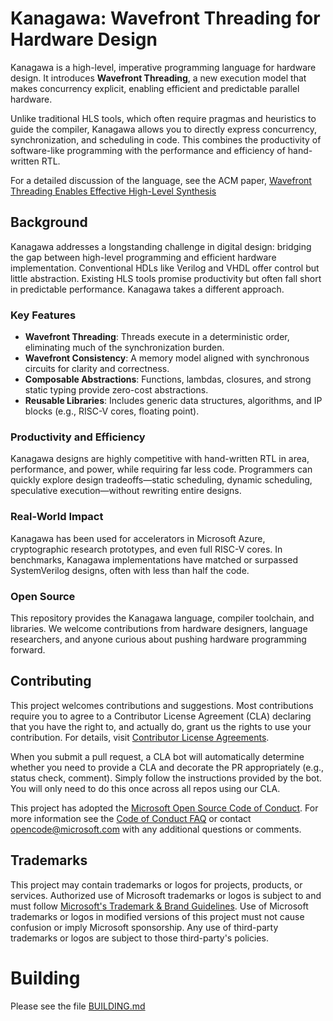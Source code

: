 # Kanagawa: Wavefront Threading for Hardware Design

Kanagawa is a high-level, imperative programming language for hardware design.
It introduces **Wavefront Threading**, a new execution model that makes concurrency explicit, enabling efficient and predictable parallel hardware.

Unlike traditional HLS tools, which often require pragmas and heuristics to guide the compiler, Kanagawa allows you to directly express concurrency, synchronization, and scheduling in code. This combines the productivity of software-like programming with the performance and efficiency of hand-written RTL.

For a detailed discussion of the language, see the ACM paper, [Wavefront Threading Enables Effective High-Level Synthesis](https://dl.acm.org/doi/10.1145/3656420)

## Background

Kanagawa addresses a longstanding challenge in digital design: bridging the gap between high-level programming and efficient hardware implementation. Conventional HDLs like Verilog and VHDL offer control but little abstraction. Existing HLS tools promise productivity but often fall short in predictable performance. Kanagawa takes a different approach.

### Key Features
- **Wavefront Threading**: Threads execute in a deterministic order, eliminating much of the synchronization burden.
- **Wavefront Consistency**: A memory model aligned with synchronous circuits for clarity and correctness.
- **Composable Abstractions**: Functions, lambdas, closures, and strong static typing provide zero-cost abstractions.
- **Reusable Libraries**: Includes generic data structures, algorithms, and IP blocks (e.g., RISC-V cores, floating point).

### Productivity and Efficiency
Kanagawa designs are highly competitive with hand-written RTL in area, performance, and power, while requiring far less code. Programmers can quickly explore design tradeoffs—static scheduling, dynamic scheduling, speculative execution—without rewriting entire designs.

### Real-World Impact
Kanagawa has been used for accelerators in Microsoft Azure, cryptographic research prototypes, and even full RISC-V cores. In benchmarks, Kanagawa implementations have matched or surpassed SystemVerilog designs, often with less than half the code.

### Open Source
This repository provides the Kanagawa language, compiler toolchain, and libraries. We welcome contributions from hardware designers, language researchers, and anyone curious about pushing hardware programming forward.

## Contributing

This project welcomes contributions and suggestions.  Most contributions require you to agree to a
Contributor License Agreement (CLA) declaring that you have the right to, and actually do, grant us
the rights to use your contribution. For details, visit [Contributor License Agreements](https://cla.opensource.microsoft.com).

When you submit a pull request, a CLA bot will automatically determine whether you need to provide
a CLA and decorate the PR appropriately (e.g., status check, comment). Simply follow the instructions
provided by the bot. You will only need to do this once across all repos using our CLA.

This project has adopted the [Microsoft Open Source Code of Conduct](https://opensource.microsoft.com/codeofconduct/).
For more information see the [Code of Conduct FAQ](https://opensource.microsoft.com/codeofconduct/faq/) or
contact [opencode@microsoft.com](mailto:opencode@microsoft.com) with any additional questions or comments.

## Trademarks

This project may contain trademarks or logos for projects, products, or services. Authorized use of Microsoft
trademarks or logos is subject to and must follow
[Microsoft's Trademark & Brand Guidelines](https://www.microsoft.com/legal/intellectualproperty/trademarks/usage/general).
Use of Microsoft trademarks or logos in modified versions of this project must not cause confusion or imply Microsoft sponsorship.
Any use of third-party trademarks or logos are subject to those third-party's policies.

# Building

Please see the file [BUILDING.md](BUILDING.md)
